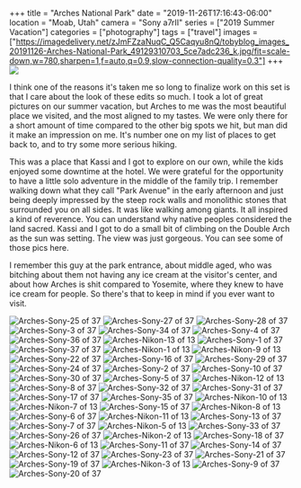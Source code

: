 +++
title = "Arches National Park"
date = "2019-11-26T17:16:43-06:00"
location = "Moab, Utah"
camera = "Sony a7rII"
series = ["2019 Summer Vacation"]
categories = ["photography"]
tags = ["travel"]
images = ["https://imagedelivery.net/zJmFZzaNuqC_Q5Caqyu8nQ/tobyblog_images_20191126-Arches-National-Park_49129310703_5ce7adc236_k.jpg/fit=scale-down,w=780,sharpen=1,f=auto,q=0.9,slow-connection-quality=0.3"]
+++
![](https://imagedelivery.net/zJmFZzaNuqC_Q5Caqyu8nQ/tobyblog_images_20191126-Arches-National-Park_49129310703_5ce7adc236_k.jpg/fit=scale-down,w=780,sharpen=1,f=auto,q=0.9,slow-connection-quality=0.3)
<!--more-->

I think one of the reasons it's taken me so long to finalize work on this set is that I care about the look of these edits so much. I took a lot of great pictures on our summer vacation, but Arches to me was the most beautiful place we visited, and the most aligned to my tastes. We were only there for a short amount of time compared to the other big spots we hit, but man did it make an impression on me. It's number one on my list of places to get back to, and to try some more serious hiking. 

This was a place that Kassi and I got to explore on our own, while the kids enjoyed some downtime at the hotel. We were grateful for the opportunity to have a little solo adventure in the middle of the family trip. I remember walking down what they call "Park Avenue" in the early afternoon and just being deeply impressed by the steep rock walls and monolithic stones that surrounded you on all sides. It was like walking among giants. It all inspired a kind of reverence. You can understand why native peoples considered the land sacred. Kassi and I got to do a small bit of climbing on the Double Arch as the sun was setting. The view was just gorgeous. You can see some of those pics here.

I remember this guy at the park entrance, about middle aged, who was bitching about them not having any ice cream at the visitor's center, and about how Arches is shit compared to Yosemite, where they knew to have ice cream for people. So there's that to keep in mind if you ever want to visit.

<div id="gallery">
		<img alt="Arches-Sony-25 of 37" src="https://imagedelivery.net/zJmFZzaNuqC_Q5Caqyu8nQ/tobyblog_images_20191126-Arches-National-Park_49129987137_4c7d565c69_k.jpg/fit=scale-down,w=365,sharpen=1,f=auto,q=0.9,slow-connection-quality=0.3"
			data-image="https://imagedelivery.net/zJmFZzaNuqC_Q5Caqyu8nQ/tobyblog_images_20191126-Arches-National-Park_49129987137_4c7d565c69_k.jpg/fit=scale-down,w=780,sharpen=1,f=auto,q=0.9,slow-connection-quality=0.3">
		<img alt="Arches-Sony-27 of 37" src="https://imagedelivery.net/zJmFZzaNuqC_Q5Caqyu8nQ/tobyblog_images_20191126-Arches-National-Park_49129985322_ad0e5ba5c1_k.jpg/fit=scale-down,w=365,sharpen=1,f=auto,q=0.9,slow-connection-quality=0.3"
			data-image="https://imagedelivery.net/zJmFZzaNuqC_Q5Caqyu8nQ/tobyblog_images_20191126-Arches-National-Park_49129985322_ad0e5ba5c1_k.jpg/fit=scale-down,w=780,sharpen=1,f=auto,q=0.9,slow-connection-quality=0.3">
		<img alt="Arches-Sony-28 of 37" src="https://imagedelivery.net/zJmFZzaNuqC_Q5Caqyu8nQ/tobyblog_images_20191126-Arches-National-Park_49129802861_f1d986f4dd_k.jpg/fit=scale-down,w=365,sharpen=1,f=auto,q=0.9,slow-connection-quality=0.3"
			data-image="https://imagedelivery.net/zJmFZzaNuqC_Q5Caqyu8nQ/tobyblog_images_20191126-Arches-National-Park_49129802861_f1d986f4dd_k.jpg/fit=scale-down,w=780,sharpen=1,f=auto,q=0.9,slow-connection-quality=0.3">
		<img alt="Arches-Sony-3 of 37" src="https://imagedelivery.net/zJmFZzaNuqC_Q5Caqyu8nQ/tobyblog_images_20191126-Arches-National-Park_49129803141_ba6b8316aa_k.jpg/fit=scale-down,w=365,sharpen=1,f=auto,q=0.9,slow-connection-quality=0.3"
			data-image="https://imagedelivery.net/zJmFZzaNuqC_Q5Caqyu8nQ/tobyblog_images_20191126-Arches-National-Park_49129803141_ba6b8316aa_k.jpg/fit=scale-down,w=780,sharpen=1,f=auto,q=0.9,slow-connection-quality=0.3">
		<img alt="Arches-Sony-34 of 37" src="https://imagedelivery.net/zJmFZzaNuqC_Q5Caqyu8nQ/tobyblog_images_20191126-Arches-National-Park_49129800701_32d9408f57_k.jpg/fit=scale-down,w=365,sharpen=1,f=auto,q=0.9,slow-connection-quality=0.3"
			data-image="https://imagedelivery.net/zJmFZzaNuqC_Q5Caqyu8nQ/tobyblog_images_20191126-Arches-National-Park_49129800701_32d9408f57_k.jpg/fit=scale-down,w=780,sharpen=1,f=auto,q=0.9,slow-connection-quality=0.3">
		<img alt="Arches-Sony-4 of 37" src="https://imagedelivery.net/zJmFZzaNuqC_Q5Caqyu8nQ/tobyblog_images_20191126-Arches-National-Park_49129311738_8615adcadf_k.jpg/fit=scale-down,w=365,sharpen=1,f=auto,q=0.9,slow-connection-quality=0.3"
			data-image="https://imagedelivery.net/zJmFZzaNuqC_Q5Caqyu8nQ/tobyblog_images_20191126-Arches-National-Park_49129311738_8615adcadf_k.jpg/fit=scale-down,w=780,sharpen=1,f=auto,q=0.9,slow-connection-quality=0.3">
		<img alt="Arches-Sony-36 of 37" src="https://imagedelivery.net/zJmFZzaNuqC_Q5Caqyu8nQ/tobyblog_images_20191126-Arches-National-Park_49129312068_021fb656be_k.jpg/fit=scale-down,w=365,sharpen=1,f=auto,q=0.9,slow-connection-quality=0.3"
			data-image="https://imagedelivery.net/zJmFZzaNuqC_Q5Caqyu8nQ/tobyblog_images_20191126-Arches-National-Park_49129312068_021fb656be_k.jpg/fit=scale-down,w=780,sharpen=1,f=auto,q=0.9,slow-connection-quality=0.3">
		<img alt="Arches-Nikon-13 of 13" src="https://imagedelivery.net/zJmFZzaNuqC_Q5Caqyu8nQ/tobyblog_images_20191126-Arches-National-Park_49129324118_41b92c5b1f_k.jpg/fit=scale-down,w=365,sharpen=1,f=auto,q=0.9,slow-connection-quality=0.3"
			data-image="https://imagedelivery.net/zJmFZzaNuqC_Q5Caqyu8nQ/tobyblog_images_20191126-Arches-National-Park_49129324118_41b92c5b1f_k.jpg/fit=scale-down,w=780,sharpen=1,f=auto,q=0.9,slow-connection-quality=0.3">
		<img alt="Arches-Sony-1 of 37" src="https://imagedelivery.net/zJmFZzaNuqC_Q5Caqyu8nQ/tobyblog_images_20191126-Arches-National-Park_49129985982_83da47feb6_k.jpg/fit=scale-down,w=365,sharpen=1,f=auto,q=0.9,slow-connection-quality=0.3"
			data-image="https://imagedelivery.net/zJmFZzaNuqC_Q5Caqyu8nQ/tobyblog_images_20191126-Arches-National-Park_49129985982_83da47feb6_k.jpg/fit=scale-down,w=780,sharpen=1,f=auto,q=0.9,slow-connection-quality=0.3">
		<img alt="Arches-Sony-37 of 37" src="https://imagedelivery.net/zJmFZzaNuqC_Q5Caqyu8nQ/tobyblog_images_20191126-Arches-National-Park_49129987372_113cb9faa0_k.jpg/fit=scale-down,w=365,sharpen=1,f=auto,q=0.9,slow-connection-quality=0.3"
			data-image="https://imagedelivery.net/zJmFZzaNuqC_Q5Caqyu8nQ/tobyblog_images_20191126-Arches-National-Park_49129987372_113cb9faa0_k.jpg/fit=scale-down,w=780,sharpen=1,f=auto,q=0.9,slow-connection-quality=0.3">
		<img alt="Arches-Nikon-1 of 13" src="https://imagedelivery.net/zJmFZzaNuqC_Q5Caqyu8nQ/tobyblog_images_20191126-Arches-National-Park_49129814006_7a428877bf_k.jpg/fit=scale-down,w=365,sharpen=1,f=auto,q=0.9,slow-connection-quality=0.3"
			data-image="https://imagedelivery.net/zJmFZzaNuqC_Q5Caqyu8nQ/tobyblog_images_20191126-Arches-National-Park_49129814006_7a428877bf_k.jpg/fit=scale-down,w=780,sharpen=1,f=auto,q=0.9,slow-connection-quality=0.3">
		<img alt="Arches-Nikon-9 of 13" src="https://imagedelivery.net/zJmFZzaNuqC_Q5Caqyu8nQ/tobyblog_images_20191126-Arches-National-Park_49129813671_09e56450e6_k.jpg/fit=scale-down,w=365,sharpen=1,f=auto,q=0.9,slow-connection-quality=0.3"
			data-image="https://imagedelivery.net/zJmFZzaNuqC_Q5Caqyu8nQ/tobyblog_images_20191126-Arches-National-Park_49129813671_09e56450e6_k.jpg/fit=scale-down,w=780,sharpen=1,f=auto,q=0.9,slow-connection-quality=0.3">
		<img alt="Arches-Sony-22 of 37" src="https://imagedelivery.net/zJmFZzaNuqC_Q5Caqyu8nQ/tobyblog_images_20191126-Arches-National-Park_49129311953_2e1826b2c3_k.jpg/fit=scale-down,w=365,sharpen=1,f=auto,q=0.9,slow-connection-quality=0.3"
			data-image="https://imagedelivery.net/zJmFZzaNuqC_Q5Caqyu8nQ/tobyblog_images_20191126-Arches-National-Park_49129311953_2e1826b2c3_k.jpg/fit=scale-down,w=780,sharpen=1,f=auto,q=0.9,slow-connection-quality=0.3">
		<img alt="Arches-Sony-16 of 37" src="https://imagedelivery.net/zJmFZzaNuqC_Q5Caqyu8nQ/tobyblog_images_20191126-Arches-National-Park_49129987422_bcbb72f175_k.jpg/fit=scale-down,w=365,sharpen=1,f=auto,q=0.9,slow-connection-quality=0.3"
			data-image="https://imagedelivery.net/zJmFZzaNuqC_Q5Caqyu8nQ/tobyblog_images_20191126-Arches-National-Park_49129987422_bcbb72f175_k.jpg/fit=scale-down,w=780,sharpen=1,f=auto,q=0.9,slow-connection-quality=0.3">
		<img alt="Arches-Sony-29 of 37" src="https://imagedelivery.net/zJmFZzaNuqC_Q5Caqyu8nQ/tobyblog_images_20191126-Arches-National-Park_49129802206_f083864868_k.jpg/fit=scale-down,w=365,sharpen=1,f=auto,q=0.9,slow-connection-quality=0.3"
			data-image="https://imagedelivery.net/zJmFZzaNuqC_Q5Caqyu8nQ/tobyblog_images_20191126-Arches-National-Park_49129802206_f083864868_k.jpg/fit=scale-down,w=780,sharpen=1,f=auto,q=0.9,slow-connection-quality=0.3">
		<img alt="Arches-Sony-24 of 37" src="https://imagedelivery.net/zJmFZzaNuqC_Q5Caqyu8nQ/tobyblog_images_20191126-Arches-National-Park_49129311543_43d79ac0ec_k.jpg/fit=scale-down,w=365,sharpen=1,f=auto,q=0.9,slow-connection-quality=0.3"
			data-image="https://imagedelivery.net/zJmFZzaNuqC_Q5Caqyu8nQ/tobyblog_images_20191126-Arches-National-Park_49129311543_43d79ac0ec_k.jpg/fit=scale-down,w=780,sharpen=1,f=auto,q=0.9,slow-connection-quality=0.3">
		<img alt="Arches-Sony-2 of 37" src="https://imagedelivery.net/zJmFZzaNuqC_Q5Caqyu8nQ/tobyblog_images_20191126-Arches-National-Park_49129312213_d7194628d0_k.jpg/fit=scale-down,w=365,sharpen=1,f=auto,q=0.9,slow-connection-quality=0.3"
			data-image="https://imagedelivery.net/zJmFZzaNuqC_Q5Caqyu8nQ/tobyblog_images_20191126-Arches-National-Park_49129312213_d7194628d0_k.jpg/fit=scale-down,w=780,sharpen=1,f=auto,q=0.9,slow-connection-quality=0.3">
		<img alt="Arches-Sony-10 of 37" src="https://imagedelivery.net/zJmFZzaNuqC_Q5Caqyu8nQ/tobyblog_images_20191126-Arches-National-Park_49129312283_83b364e2e2_k.jpg/fit=scale-down,w=365,sharpen=1,f=auto,q=0.9,slow-connection-quality=0.3"
			data-image="https://imagedelivery.net/zJmFZzaNuqC_Q5Caqyu8nQ/tobyblog_images_20191126-Arches-National-Park_49129312283_83b364e2e2_k.jpg/fit=scale-down,w=780,sharpen=1,f=auto,q=0.9,slow-connection-quality=0.3">
		<img alt="Arches-Sony-30 of 37" src="https://imagedelivery.net/zJmFZzaNuqC_Q5Caqyu8nQ/tobyblog_images_20191126-Arches-National-Park_49129986262_900485f014_k.jpg/fit=scale-down,w=365,sharpen=1,f=auto,q=0.9,slow-connection-quality=0.3"
			data-image="https://imagedelivery.net/zJmFZzaNuqC_Q5Caqyu8nQ/tobyblog_images_20191126-Arches-National-Park_49129986262_900485f014_k.jpg/fit=scale-down,w=780,sharpen=1,f=auto,q=0.9,slow-connection-quality=0.3">
		<img alt="Arches-Sony-5 of 37" src="https://imagedelivery.net/zJmFZzaNuqC_Q5Caqyu8nQ/tobyblog_images_20191126-Arches-National-Park_49129987212_de13a4238e_k.jpg/fit=scale-down,w=365,sharpen=1,f=auto,q=0.9,slow-connection-quality=0.3"
			data-image="https://imagedelivery.net/zJmFZzaNuqC_Q5Caqyu8nQ/tobyblog_images_20191126-Arches-National-Park_49129987212_de13a4238e_k.jpg/fit=scale-down,w=780,sharpen=1,f=auto,q=0.9,slow-connection-quality=0.3">
		<img alt="Arches-Nikon-12 of 13" src="https://imagedelivery.net/zJmFZzaNuqC_Q5Caqyu8nQ/tobyblog_images_20191126-Arches-National-Park_49129323648_5f96eee030_k.jpg/fit=scale-down,w=365,sharpen=1,f=auto,q=0.9,slow-connection-quality=0.3"
			data-image="https://imagedelivery.net/zJmFZzaNuqC_Q5Caqyu8nQ/tobyblog_images_20191126-Arches-National-Park_49129323648_5f96eee030_k.jpg/fit=scale-down,w=780,sharpen=1,f=auto,q=0.9,slow-connection-quality=0.3">
		<img alt="Arches-Sony-8 of 37" src="https://imagedelivery.net/zJmFZzaNuqC_Q5Caqyu8nQ/tobyblog_images_20191126-Arches-National-Park_49129312493_68da516370_k.jpg/fit=scale-down,w=365,sharpen=1,f=auto,q=0.9,slow-connection-quality=0.3"
			data-image="https://imagedelivery.net/zJmFZzaNuqC_Q5Caqyu8nQ/tobyblog_images_20191126-Arches-National-Park_49129312493_68da516370_k.jpg/fit=scale-down,w=780,sharpen=1,f=auto,q=0.9,slow-connection-quality=0.3">
		<img alt="Arches-Sony-32 of 37" src="https://imagedelivery.net/zJmFZzaNuqC_Q5Caqyu8nQ/tobyblog_images_20191126-Arches-National-Park_49129800281_6692dca758_k.jpg/fit=scale-down,w=365,sharpen=1,f=auto,q=0.9,slow-connection-quality=0.3"
			data-image="https://imagedelivery.net/zJmFZzaNuqC_Q5Caqyu8nQ/tobyblog_images_20191126-Arches-National-Park_49129800281_6692dca758_k.jpg/fit=scale-down,w=780,sharpen=1,f=auto,q=0.9,slow-connection-quality=0.3">
		<img alt="Arches-Sony-31 of 37" src="https://imagedelivery.net/zJmFZzaNuqC_Q5Caqyu8nQ/tobyblog_images_20191126-Arches-National-Park_49129802656_1863510e50_k.jpg/fit=scale-down,w=365,sharpen=1,f=auto,q=0.9,slow-connection-quality=0.3"
			data-image="https://imagedelivery.net/zJmFZzaNuqC_Q5Caqyu8nQ/tobyblog_images_20191126-Arches-National-Park_49129802656_1863510e50_k.jpg/fit=scale-down,w=780,sharpen=1,f=auto,q=0.9,slow-connection-quality=0.3">
		<img alt="Arches-Sony-17 of 37" src="https://imagedelivery.net/zJmFZzaNuqC_Q5Caqyu8nQ/tobyblog_images_20191126-Arches-National-Park_49129802396_bdfaaa4fb7_k.jpg/fit=scale-down,w=365,sharpen=1,f=auto,q=0.9,slow-connection-quality=0.3"
			data-image="https://imagedelivery.net/zJmFZzaNuqC_Q5Caqyu8nQ/tobyblog_images_20191126-Arches-National-Park_49129802396_bdfaaa4fb7_k.jpg/fit=scale-down,w=780,sharpen=1,f=auto,q=0.9,slow-connection-quality=0.3">
		<img alt="Arches-Sony-35 of 37" src="https://imagedelivery.net/zJmFZzaNuqC_Q5Caqyu8nQ/tobyblog_images_20191126-Arches-National-Park_49129801476_8ddfe21d36_k.jpg/fit=scale-down,w=365,sharpen=1,f=auto,q=0.9,slow-connection-quality=0.3"
			data-image="https://imagedelivery.net/zJmFZzaNuqC_Q5Caqyu8nQ/tobyblog_images_20191126-Arches-National-Park_49129801476_8ddfe21d36_k.jpg/fit=scale-down,w=780,sharpen=1,f=auto,q=0.9,slow-connection-quality=0.3">
		<img alt="Arches-Nikon-10 of 13" src="https://imagedelivery.net/zJmFZzaNuqC_Q5Caqyu8nQ/tobyblog_images_20191126-Arches-National-Park_49129998072_4ec5a7c3cd_k.jpg/fit=scale-down,w=365,sharpen=1,f=auto,q=0.9,slow-connection-quality=0.3"
			data-image="https://imagedelivery.net/zJmFZzaNuqC_Q5Caqyu8nQ/tobyblog_images_20191126-Arches-National-Park_49129998072_4ec5a7c3cd_k.jpg/fit=scale-down,w=780,sharpen=1,f=auto,q=0.9,slow-connection-quality=0.3">
		<img alt="Arches-Nikon-7 of 13" src="https://imagedelivery.net/zJmFZzaNuqC_Q5Caqyu8nQ/tobyblog_images_20191126-Arches-National-Park_49129998902_8f8413ace2_k.jpg/fit=scale-down,w=365,sharpen=1,f=auto,q=0.9,slow-connection-quality=0.3"
			data-image="https://imagedelivery.net/zJmFZzaNuqC_Q5Caqyu8nQ/tobyblog_images_20191126-Arches-National-Park_49129998902_8f8413ace2_k.jpg/fit=scale-down,w=780,sharpen=1,f=auto,q=0.9,slow-connection-quality=0.3">
		<img alt="Arches-Sony-15 of 37" src="https://imagedelivery.net/zJmFZzaNuqC_Q5Caqyu8nQ/tobyblog_images_20191126-Arches-National-Park_49129310293_ac66efa05a_k.jpg/fit=scale-down,w=365,sharpen=1,f=auto,q=0.9,slow-connection-quality=0.3"
			data-image="https://imagedelivery.net/zJmFZzaNuqC_Q5Caqyu8nQ/tobyblog_images_20191126-Arches-National-Park_49129310293_ac66efa05a_k.jpg/fit=scale-down,w=780,sharpen=1,f=auto,q=0.9,slow-connection-quality=0.3">
		<img alt="Arches-Nikon-8 of 13" src="https://imagedelivery.net/zJmFZzaNuqC_Q5Caqyu8nQ/tobyblog_images_20191126-Arches-National-Park_49129324283_90ae581b7f_k.jpg/fit=scale-down,w=365,sharpen=1,f=auto,q=0.9,slow-connection-quality=0.3"
			data-image="https://imagedelivery.net/zJmFZzaNuqC_Q5Caqyu8nQ/tobyblog_images_20191126-Arches-National-Park_49129324283_90ae581b7f_k.jpg/fit=scale-down,w=780,sharpen=1,f=auto,q=0.9,slow-connection-quality=0.3">
		<img alt="Arches-Sony-6 of 37" src="https://imagedelivery.net/zJmFZzaNuqC_Q5Caqyu8nQ/tobyblog_images_20191126-Arches-National-Park_49129800421_a8a6e71be4_k.jpg/fit=scale-down,w=365,sharpen=1,f=auto,q=0.9,slow-connection-quality=0.3"
			data-image="https://imagedelivery.net/zJmFZzaNuqC_Q5Caqyu8nQ/tobyblog_images_20191126-Arches-National-Park_49129800421_a8a6e71be4_k.jpg/fit=scale-down,w=780,sharpen=1,f=auto,q=0.9,slow-connection-quality=0.3">
		<img alt="Arches-Nikon-11 of 13" src="https://imagedelivery.net/zJmFZzaNuqC_Q5Caqyu8nQ/tobyblog_images_20191126-Arches-National-Park_49129323878_b5af37561a_k.jpg/fit=scale-down,w=365,sharpen=1,f=auto,q=0.9,slow-connection-quality=0.3"
			data-image="https://imagedelivery.net/zJmFZzaNuqC_Q5Caqyu8nQ/tobyblog_images_20191126-Arches-National-Park_49129323878_b5af37561a_k.jpg/fit=scale-down,w=780,sharpen=1,f=auto,q=0.9,slow-connection-quality=0.3">
		<img alt="Arches-Sony-13 of 37" src="https://imagedelivery.net/zJmFZzaNuqC_Q5Caqyu8nQ/tobyblog_images_20191126-Arches-National-Park_49129310108_48b3fd3896_k.jpg/fit=scale-down,w=365,sharpen=1,f=auto,q=0.9,slow-connection-quality=0.3"
			data-image="https://imagedelivery.net/zJmFZzaNuqC_Q5Caqyu8nQ/tobyblog_images_20191126-Arches-National-Park_49129310108_48b3fd3896_k.jpg/fit=scale-down,w=780,sharpen=1,f=auto,q=0.9,slow-connection-quality=0.3">
		<img alt="Arches-Sony-7 of 37" src="https://imagedelivery.net/zJmFZzaNuqC_Q5Caqyu8nQ/tobyblog_images_20191126-Arches-National-Park_49129985452_3cb692db91_k.jpg/fit=scale-down,w=365,sharpen=1,f=auto,q=0.9,slow-connection-quality=0.3"
			data-image="https://imagedelivery.net/zJmFZzaNuqC_Q5Caqyu8nQ/tobyblog_images_20191126-Arches-National-Park_49129985452_3cb692db91_k.jpg/fit=scale-down,w=780,sharpen=1,f=auto,q=0.9,slow-connection-quality=0.3">
		<img alt="Arches-Nikon-5 of 13" src="https://imagedelivery.net/zJmFZzaNuqC_Q5Caqyu8nQ/tobyblog_images_20191126-Arches-National-Park_49129814576_908a6273c0_k.jpg/fit=scale-down,w=365,sharpen=1,f=auto,q=0.9,slow-connection-quality=0.3"
			data-image="https://imagedelivery.net/zJmFZzaNuqC_Q5Caqyu8nQ/tobyblog_images_20191126-Arches-National-Park_49129814576_908a6273c0_k.jpg/fit=scale-down,w=780,sharpen=1,f=auto,q=0.9,slow-connection-quality=0.3">
		<img alt="Arches-Sony-33 of 37" src="https://imagedelivery.net/zJmFZzaNuqC_Q5Caqyu8nQ/tobyblog_images_20191126-Arches-National-Park_49129310703_5ce7adc236_k.jpg/fit=scale-down,w=365,sharpen=1,f=auto,q=0.9,slow-connection-quality=0.3"
			data-image="https://imagedelivery.net/zJmFZzaNuqC_Q5Caqyu8nQ/tobyblog_images_20191126-Arches-National-Park_49129310703_5ce7adc236_k.jpg/fit=scale-down,w=780,sharpen=1,f=auto,q=0.9,slow-connection-quality=0.3">
		<img alt="Arches-Sony-26 of 37" src="https://imagedelivery.net/zJmFZzaNuqC_Q5Caqyu8nQ/tobyblog_images_20191126-Arches-National-Park_49129984242_554eb5aace_k.jpg/fit=scale-down,w=365,sharpen=1,f=auto,q=0.9,slow-connection-quality=0.3"
			data-image="https://imagedelivery.net/zJmFZzaNuqC_Q5Caqyu8nQ/tobyblog_images_20191126-Arches-National-Park_49129984242_554eb5aace_k.jpg/fit=scale-down,w=780,sharpen=1,f=auto,q=0.9,slow-connection-quality=0.3">
		<img alt="Arches-Nikon-2 of 13" src="https://imagedelivery.net/zJmFZzaNuqC_Q5Caqyu8nQ/tobyblog_images_20191126-Arches-National-Park_49129998717_956f32bfb7_k.jpg/fit=scale-down,w=365,sharpen=1,f=auto,q=0.9,slow-connection-quality=0.3"
			data-image="https://imagedelivery.net/zJmFZzaNuqC_Q5Caqyu8nQ/tobyblog_images_20191126-Arches-National-Park_49129998717_956f32bfb7_k.jpg/fit=scale-down,w=780,sharpen=1,f=auto,q=0.9,slow-connection-quality=0.3">
		<img alt="Arches-Sony-18 of 37" src="https://imagedelivery.net/zJmFZzaNuqC_Q5Caqyu8nQ/tobyblog_images_20191126-Arches-National-Park_49129984897_6e95256370_k.jpg/fit=scale-down,w=365,sharpen=1,f=auto,q=0.9,slow-connection-quality=0.3"
			data-image="https://imagedelivery.net/zJmFZzaNuqC_Q5Caqyu8nQ/tobyblog_images_20191126-Arches-National-Park_49129984897_6e95256370_k.jpg/fit=scale-down,w=780,sharpen=1,f=auto,q=0.9,slow-connection-quality=0.3">
		<img alt="Arches-Nikon-6 of 13" src="https://imagedelivery.net/zJmFZzaNuqC_Q5Caqyu8nQ/tobyblog_images_20191126-Arches-National-Park_49129997922_4280c0efa9_k.jpg/fit=scale-down,w=365,sharpen=1,f=auto,q=0.9,slow-connection-quality=0.3"
			data-image="https://imagedelivery.net/zJmFZzaNuqC_Q5Caqyu8nQ/tobyblog_images_20191126-Arches-National-Park_49129997922_4280c0efa9_k.jpg/fit=scale-down,w=780,sharpen=1,f=auto,q=0.9,slow-connection-quality=0.3">
		<img alt="Arches-Sony-11 of 37" src="https://imagedelivery.net/zJmFZzaNuqC_Q5Caqyu8nQ/tobyblog_images_20191126-Arches-National-Park_49129986012_d9d5636747_k.jpg/fit=scale-down,w=365,sharpen=1,f=auto,q=0.9,slow-connection-quality=0.3"
			data-image="https://imagedelivery.net/zJmFZzaNuqC_Q5Caqyu8nQ/tobyblog_images_20191126-Arches-National-Park_49129986012_d9d5636747_k.jpg/fit=scale-down,w=780,sharpen=1,f=auto,q=0.9,slow-connection-quality=0.3">
		<img alt="Arches-Sony-14 of 37" src="https://imagedelivery.net/zJmFZzaNuqC_Q5Caqyu8nQ/tobyblog_images_20191126-Arches-National-Park_49129985582_a5d1faa213_k.jpg/fit=scale-down,w=365,sharpen=1,f=auto,q=0.9,slow-connection-quality=0.3"
			data-image="https://imagedelivery.net/zJmFZzaNuqC_Q5Caqyu8nQ/tobyblog_images_20191126-Arches-National-Park_49129985582_a5d1faa213_k.jpg/fit=scale-down,w=780,sharpen=1,f=auto,q=0.9,slow-connection-quality=0.3">
		<img alt="Arches-Sony-12 of 37" src="https://imagedelivery.net/zJmFZzaNuqC_Q5Caqyu8nQ/tobyblog_images_20191126-Arches-National-Park_49129985397_2b5b5353ad_k.jpg/fit=scale-down,w=365,sharpen=1,f=auto,q=0.9,slow-connection-quality=0.3"
			data-image="https://imagedelivery.net/zJmFZzaNuqC_Q5Caqyu8nQ/tobyblog_images_20191126-Arches-National-Park_49129985397_2b5b5353ad_k.jpg/fit=scale-down,w=780,sharpen=1,f=auto,q=0.9,slow-connection-quality=0.3">
		<img alt="Arches-Sony-23 of 37" src="https://imagedelivery.net/zJmFZzaNuqC_Q5Caqyu8nQ/tobyblog_images_20191126-Arches-National-Park_49129984337_d39dce7c63_k.jpg/fit=scale-down,w=365,sharpen=1,f=auto,q=0.9,slow-connection-quality=0.3"
			data-image="https://imagedelivery.net/zJmFZzaNuqC_Q5Caqyu8nQ/tobyblog_images_20191126-Arches-National-Park_49129984337_d39dce7c63_k.jpg/fit=scale-down,w=780,sharpen=1,f=auto,q=0.9,slow-connection-quality=0.3">
		<img alt="Arches-Sony-21 of 37" src="https://imagedelivery.net/zJmFZzaNuqC_Q5Caqyu8nQ/tobyblog_images_20191126-Arches-National-Park_49129801551_0d41c2c6f7_k.jpg/fit=scale-down,w=365,sharpen=1,f=auto,q=0.9,slow-connection-quality=0.3"
			data-image="https://imagedelivery.net/zJmFZzaNuqC_Q5Caqyu8nQ/tobyblog_images_20191126-Arches-National-Park_49129801551_0d41c2c6f7_k.jpg/fit=scale-down,w=780,sharpen=1,f=auto,q=0.9,slow-connection-quality=0.3">
		<img alt="Arches-Sony-19 of 37" src="https://imagedelivery.net/zJmFZzaNuqC_Q5Caqyu8nQ/tobyblog_images_20191126-Arches-National-Park_49129985877_d8fc31f16a_k.jpg/fit=scale-down,w=365,sharpen=1,f=auto,q=0.9,slow-connection-quality=0.3"
			data-image="https://imagedelivery.net/zJmFZzaNuqC_Q5Caqyu8nQ/tobyblog_images_20191126-Arches-National-Park_49129985877_d8fc31f16a_k.jpg/fit=scale-down,w=780,sharpen=1,f=auto,q=0.9,slow-connection-quality=0.3">
		<img alt="Arches-Nikon-3 of 13" src="https://imagedelivery.net/zJmFZzaNuqC_Q5Caqyu8nQ/tobyblog_images_20191126-Arches-National-Park_49129813346_c8c3a8b91f_k.jpg/fit=scale-down,w=365,sharpen=1,f=auto,q=0.9,slow-connection-quality=0.3"
			data-image="https://imagedelivery.net/zJmFZzaNuqC_Q5Caqyu8nQ/tobyblog_images_20191126-Arches-National-Park_49129813346_c8c3a8b91f_k.jpg/fit=scale-down,w=780,sharpen=1,f=auto,q=0.9,slow-connection-quality=0.3">
		<img alt="Arches-Sony-9 of 37" src="https://imagedelivery.net/zJmFZzaNuqC_Q5Caqyu8nQ/tobyblog_images_20191126-Arches-National-Park_49129801871_7135dc084d_k.jpg/fit=scale-down,w=365,sharpen=1,f=auto,q=0.9,slow-connection-quality=0.3"
			data-image="https://imagedelivery.net/zJmFZzaNuqC_Q5Caqyu8nQ/tobyblog_images_20191126-Arches-National-Park_49129801871_7135dc084d_k.jpg/fit=scale-down,w=780,sharpen=1,f=auto,q=0.9,slow-connection-quality=0.3">
		<img alt="Arches-Sony-20 of 37" src="https://imagedelivery.net/zJmFZzaNuqC_Q5Caqyu8nQ/tobyblog_images_20191126-Arches-National-Park_49129800606_a7d4323e55_k.jpg/fit=scale-down,w=365,sharpen=1,f=auto,q=0.9,slow-connection-quality=0.3"
			data-image="https://imagedelivery.net/zJmFZzaNuqC_Q5Caqyu8nQ/tobyblog_images_20191126-Arches-National-Park_49129800606_a7d4323e55_k.jpg/fit=scale-down,w=780,sharpen=1,f=auto,q=0.9,slow-connection-quality=0.3">
</div>
